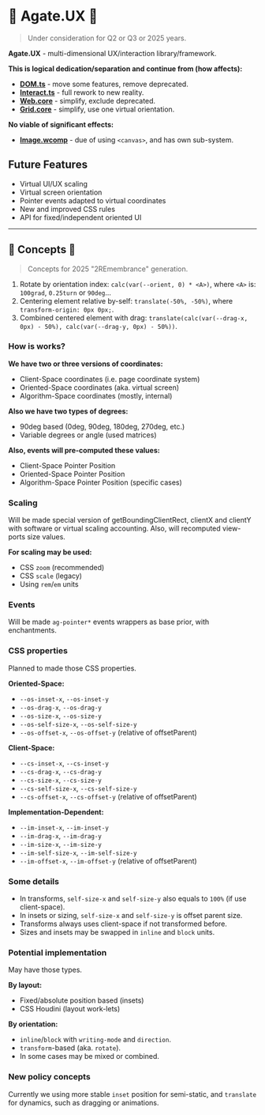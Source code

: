 # 💎 Agate.UX 💎

> Under consideration for Q2 or Q3 or 2025 years.

**Agate.UX** - multi-dimensional UX/interaction library/framework.

**This is logical dedication/separation and continue from (how affects):**

- **[DOM.ts](https://github.com/unite-2-re/dom.ts)** - move some features, remove deprecated.
- **[Interact.ts](https://github.com/unite-2-re/interact.ts)** - full rework to new reality.
- **[Web.core](https://github.com/unite-2-re/web.core)** - simplify, exclude deprecated.
- **[Grid.core](https://github.com/unite-2-re/grid.core)** - simplify, use one virtual orientation.

**No viable of significant effects:**

- **[Image.wcomp](https://github.com/unite-2-re/image.wcomp)** - due of using `<canvas>`, and has own sub-system.

## Future Features

- Virtual UI/UX scaling
- Virtual screen orientation
- Pointer events adapted to virtual coordinates
- New and improved CSS rules
- API for fixed/independent oriented UI

---

## 🧩 Concepts 🧩

> Concepts for 2025 "2REmembrance" generation.

1. Rotate by orientation index: `calc(var(--orient, 0) * <A>)`, where `<A>` is: `100grad`, `0.25turn` or `90deg`...
2. Centering element relative by-self: `translate(-50%, -50%)`, where `transform-origin: 0px 0px;`.
3. Combined centered element with drag: `translate(calc(var(--drag-x, 0px) - 50%), calc(var(--drag-y, 0px) - 50%))`.

### How is works?

**We have two or three versions of coordinates:**

- Client-Space coordinates (i.e. page coordinate system)
- Oriented-Space coordinates (aka. virtual screen)
- Algorithm-Space coordinates (mostly, internal)

**Also we have two types of degrees:**

- 90deg based (0deg, 90deg, 180deg, 270deg, etc.)
- Variable degrees or angle (used matrices)

**Also, events will pre-computed these values:**

- Client-Space Pointer Position
- Oriented-Space Pointer Position
- Algorithm-Space Pointer Position (specific cases)

### Scaling

Will be made special version of getBoundingClientRect, clientX and clientY with software or virtual scaling accounting. Also, will recomputed view-ports size values.

**For scaling may be used:**

- CSS `zoom` (recommended)
- CSS `scale` (legacy)
- Using `rem`/`em` units

### Events

Will be made `ag-pointer*` events wrappers as base prior, with enchantments.

### CSS properties

Planned to made those CSS properties.

**Oriented-Space:**

- `--os-inset-x`, `--os-inset-y`
- `--os-drag-x`, `--os-drag-y`
- `--os-size-x`, `--os-size-y`
- `--os-self-size-x`, `--os-self-size-y`
- `--os-offset-x`, `--os-offset-y` (relative of offsetParent)

**Client-Space:**

- `--cs-inset-x`, `--cs-inset-y`
- `--cs-drag-x`, `--cs-drag-y`
- `--cs-size-x`, `--cs-size-y`
- `--cs-self-size-x`, `--cs-self-size-y`
- `--cs-offset-x`, `--cs-offset-y` (relative of offsetParent)

**Implementation-Dependent:**

- `--im-inset-x`, `--im-inset-y`
- `--im-drag-x`, `--im-drag-y`
- `--im-size-x`, `--im-size-y`
- `--im-self-size-x`, `--im-self-size-y`
- `--im-offset-x`, `--im-offset-y` (relative of offsetParent)

### Some details

- In transforms, `self-size-x` and `self-size-y` also equals to `100%` (if use client-space).
- In insets or sizing, `self-size-x` and `self-size-y` is offset parent size.
- Transforms always uses client-space if not transformed before.
- Sizes and insets may be swapped in `inline` and `block` units.

### Potential implementation

May have those types.

**By layout:**

- Fixed/absolute position based (insets)
- CSS Houdini (layout work-lets)

**By orientation:**

- `inline`/`block` with `writing-mode` and `direction`.
- `transform`-based (aka. `rotate`).
- In some cases may be mixed or combined.

### New policy concepts

Currently we using more stable `inset` position for semi-static, and `translate` for dynamics, such as dragging or animations.
